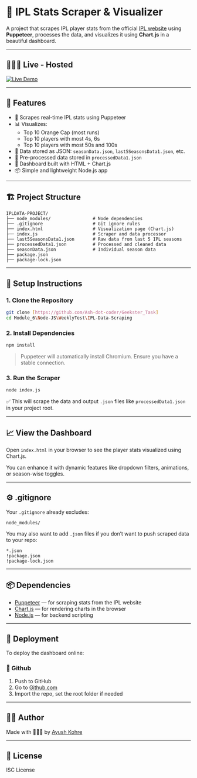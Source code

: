 # 🏏 IPL Stats Scraper & Visualizer

A project that scrapes IPL player stats from the official [IPL website](https://www.iplt20.com/stats) using **Puppeteer**, processes the data, and visualizes it using **Chart.js** in a beautiful dashboard.

---

##  👨🏻‍💻 Live - Hosted
[![Live Demo](https://img.shields.io/badge/Live%20Demo-Click%20Here-teal?style=for-the-badge)](https://ash-dot-coder.github.io/Geekster_Task/Module_6/Node-JS/WeeklyTest/IPL-Data-Scraping/index.html)

---

## 📌 Features

- 🧠 Scrapes real-time IPL stats using Puppeteer
- 📊 Visualizes:
  - Top 10 Orange Cap (most runs)
  - Top 10 players with most 4s, 6s
  - Top 10 players with most 50s and 100s
- 📁 Data stored as JSON: `seasonData.json`, `last5SeasonsData1.json`, etc.
- 🧮 Pre-processed data stored in `processedData1.json`
- 🎨 Dashboard built with HTML + Chart.js
- 📦 Simple and lightweight Node.js app

---

## 🏗️ Project Structure

```
IPLDATA-PROJECT/
├── node_modules/                # Node dependencies
├── .gitignore                   # Git ignore rules
├── index.html                   # Visualization page (Chart.js)
├── index.js                     # Scraper and data processor
├── last5SeasonsData1.json       # Raw data from last 5 IPL seasons
├── processedData1.json          # Processed and cleaned data
├── seasonData.json              # Individual season data
├── package.json
├── package-lock.json
```

---

## 🧪 Setup Instructions

### 1. Clone the Repository

```bash
git clone [https://github.com/Ash-dot-coder/Geekster_Task]
cd Module_6\Node-JS\WeeklyTest\IPL-Data-Scraping
```

### 2. Install Dependencies

```bash
npm install
```

> Puppeteer will automatically install Chromium. Ensure you have a stable connection.

### 3. Run the Scraper

```bash
node index.js
```

✅ This will scrape the data and output `.json` files like `processedData1.json` in your project root.

---

## 📈 View the Dashboard

Open `index.html` in your browser to see the player stats visualized using Chart.js.

You can enhance it with dynamic features like dropdown filters, animations, or season-wise toggles.

---

## ⚙️ .gitignore

Your `.gitignore` already excludes:

```
node_modules/
```

You may also want to add `.json` files if you don’t want to push scraped data to your repo:

```
*.json
!package.json
!package-lock.json
```

---

## 📦 Dependencies

- [Puppeteer](https://pptr.dev/) — for scraping stats from the IPL website
- [Chart.js](https://www.chartjs.org/) — for rendering charts in the browser
- [Node.js](https://nodejs.org/) — for backend scripting

---

## 🚀 Deployment

To deploy the dashboard online:

### 📌 Github 

1. Push to GitHub
2. Go to [Github.com](https://Github.com)
3. Import the repo, set the root folder if needed

---

## 🙋‍♂️ Author

Made with 👨🏻‍💻 by [Ayush Kohre]()

---

## 📜 License

ISC License
```
